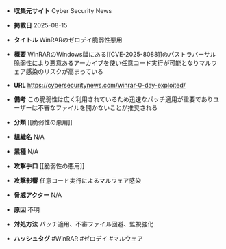 - **収集元サイト**
Cyber Security News

- **掲載日**
2025-08-15

- **タイトル**
WinRARのゼロデイ脆弱性悪用

- **概要**
WinRARのWindows版にある[[CVE-2025-8088]]のパストラバーサル脆弱性により悪意あるアーカイブを使い任意コード実行が可能となりマルウェア感染のリスクが高まっている

- **URL**
https://cybersecuritynews.com/winrar-0-day-exploited/

- **備考**
この脆弱性は広く利用されているため迅速なパッチ適用が重要でありユーザーは不審なファイルを開かないことが推奨される

- **分類**
[[脆弱性の悪用]]

- **組織名**
N/A

- **業種**
N/A

- **攻撃手口**
[[脆弱性の悪用]]

- **攻撃影響**
任意コード実行によるマルウェア感染

- **脅威アクター**
N/A

- **原因**
不明

- **対処方法**
パッチ適用、不審ファイル回避、監視強化

- **ハッシュタグ**
#WinRAR #ゼロデイ #マルウェア

